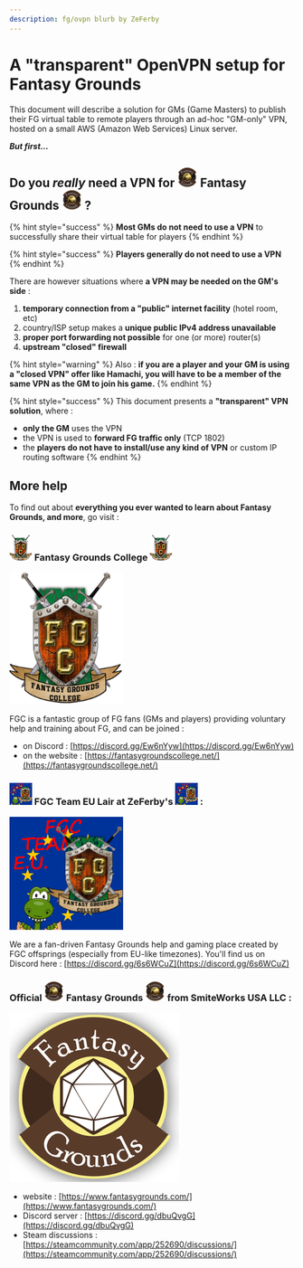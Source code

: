 ```yaml
---
description: fg/ovpn blurb by ZeFerby
---
```


# A "transparent" OpenVPN setup for Fantasy Grounds

This document will describe a solution for GMs \(Game Masters\) to publish their FG virtual table to remote players through an ad-hoc "GM-only" VPN, hosted on a small AWS \(Amazon Web Services\) Linux server.

_**But first...**_

## Do you _really_ need a VPN for ![](.gitbook/assets/fg35.png) Fantasy Grounds ![](.gitbook/assets/fg35.png) ?

{% hint style="success" %}
**Most GMs do not need to use a VPN** to successfully share their virtual table for players
{% endhint %}

{% hint style="success" %}
**Players generally do not need to use a VPN**
{% endhint %}

There are however situations where **a VPN may be needed on the GM's side** :

1. **temporary connection from a "public" internet facility** \(hotel room, etc\)
2. country/ISP setup makes a **unique public IPv4 address unavailable**
3. **proper port forwarding not possible** for one \(or more\) router\(s\)
4. **upstream "closed" firewall**

{% hint style="warning" %}
Also : **if you are a player and your GM is using a "closed VPN" offer like Hamachi, you will have to be a member of the same VPN as the GM to join his game.**
{% endhint %}

{% hint style="success" %}
This document presents a **"transparent" VPN solution**, where :

* **only the GM** uses the VPN
* the VPN is used to **forward FG traffic only** \(TCP 1802\)
* the **players do not have to install/use any kind of VPN** or custom IP routing software
{% endhint %}

## More help

To find out about **everything you ever wanted to learn about Fantasy Grounds, and more**, go visit :

### ![](.gitbook/assets/fgc-banner_w40.png) **Fantasy Grounds College** ![](.gitbook/assets/fgc-banner_w40.png) 

![](.gitbook/assets/fgc-banner_w200.png)

FGC is a fantastic group of FG fans \(GMs and players\) providing voluntary help and training about FG, and can be joined :

* on Discord : [https://discord.gg/Ew6nYyw](https://discord.gg/Ew6nYyw)
* on the website : [https://fantasygroundscollege.net/](https://fantasygroundscollege.net/)



### ![](.gitbook/assets/teameutransition40.png) FGC Team EU Lair at ZeFerby's ![](.gitbook/assets/teameutransition40.png) :

![](.gitbook/assets/teameutransition200.png)

We are a fan-driven Fantasy Grounds help and gaming place created by FGC offsprings \(especially from EU-like timezones\).  You'll find us on Discord here : [https://discord.gg/6s6WCuZ](https://discord.gg/6s6WCuZ)



### Official ![](.gitbook/assets/fg35.png) **Fantasy Grounds** ![](.gitbook/assets/fg35.png) from **SmiteWorks** USA LLC :

![](.gitbook/assets/fantasy-grounds.png)

* website : [https://www.fantasygrounds.com/](https://www.fantasygrounds.com/)
* Discord server : [https://discord.gg/dbuQvgG](https://discord.gg/dbuQvgG)
* Steam discussions : [https://steamcommunity.com/app/252690/discussions/](https://steamcommunity.com/app/252690/discussions/)



